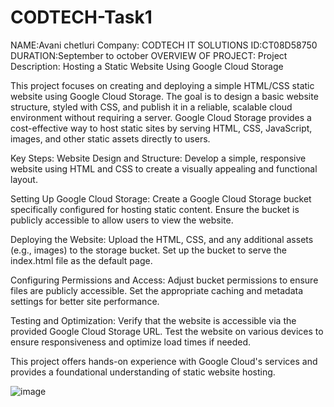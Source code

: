 # CODTECH-Task1
NAME:Avani chetluri
Company: CODTECH IT SOLUTIONS
ID:CT08D58750
DURATION:September to october
OVERVIEW OF PROJECT:
Project Description: Hosting a Static Website Using Google Cloud Storage

This project focuses on creating and deploying a simple HTML/CSS static website using Google Cloud Storage. The goal is to design a basic website structure, styled with CSS, and publish it in a reliable, scalable cloud environment without requiring a server. Google Cloud Storage provides a cost-effective way to host static sites by serving HTML, CSS, JavaScript, images, and other static assets directly to users.

Key Steps:
Website Design and Structure: Develop a simple, responsive website using HTML and CSS to create a visually appealing and functional layout.

Setting Up Google Cloud Storage: Create a Google Cloud Storage bucket specifically configured for hosting static content. Ensure the bucket is publicly accessible to allow users to view the website.

Deploying the Website: Upload the HTML, CSS, and any additional assets (e.g., images) to the storage bucket. Set up the bucket to serve the index.html file as the default page.

Configuring Permissions and Access: Adjust bucket permissions to ensure files are publicly accessible. Set the appropriate caching and metadata settings for better site performance.

Testing and Optimization: Verify that the website is accessible via the provided Google Cloud Storage URL. Test the website on various devices to ensure responsiveness and optimize load times if needed.

This project offers hands-on experience with Google Cloud's services and provides a foundational understanding of static website hosting.


![image](https://github.com/user-attachments/assets/16371308-ed06-40fe-9411-9d41f8d5aba5)











